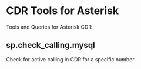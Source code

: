 # CDR Tools for Asterisk
Tools and Queries for Asterisk CDR

## sp.check_calling.mysql
Check for active calling in CDR for a specific number.
